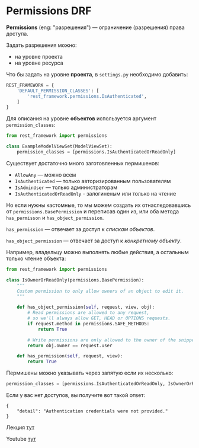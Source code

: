 # Permissions DRF

**Permissions** (eng: "разрешения") — ограничение (разрешения) права доступа.

Задать разрешения можно:
- на уровне проекта 
- на уровне ресурса

Что бы задать на уровне **проекта**, в `settings.py` необходимо добавить:
```python
REST_FRAMEWORK = {
    'DEFAULT_PERMISSION_CLASSES': [
        'rest_framework.permissions.IsAuthenticated',
    ]
}
```
Для описания на уровне **объектов** используется аргумент `permission_classes`:
```python
from rest_framework import permissions

class ExampleModelViewSet(ModelViewSet):
    permission_classes = [permissions.IsAuthenticatedOrReadOnly]
```
Существует достаточно много заготовленных пермишенов:
- `AllowAny` — можно всем
- `IsAuthenticated` — только авторизированным пользователям
- `IsAdminUser` — только администраторам
- `IsAuthenticatedOrReadOnly` - залогиненым или только на чтение

Но если нужны кастомные, то мы можем создать их отнаследовавшись от `permissions.BasePermission` 
и переписав один из, или оба метода `has_permisson` и `has_object_permission`.

`has_permission` — отвечает за доступ к *спискам объектов*.

`has_object_permission` — отвечает за доступ к *конкретному объекту*.

Например, владельцу можно выполнять любые действия, а остальным только чтение объекта:
```python
from rest_framework import permissions

class IsOwnerOrReadOnly(permissions.BasePermission):
    """
    Custom permission to only allow owners of an object to edit it.
    """

    def has_object_permission(self, request, view, obj):
        # Read permissions are allowed to any request,
        # so we'll always allow GET, HEAD or OPTIONS requests.
        if request.method in permissions.SAFE_METHODS:
            return True

        # Write permissions are only allowed to the owner of the snippet.
        return obj.owner == request.user

    def has_permission(self, request, view):
        return True
```
Пермишены можно указывать через запятую если их несколько:
```python
permission_classes = [permissions.IsAuthenticatedOrReadOnly, IsOwnerOrReadOnly]
```

Если у вас нет доступов, вы получите вот такой ответ:
```
{
    "detail": "Authentication credentials were not provided."
}
```

Лекция [тут](https://github.com/PonomaryovVladyslav/PythonCources/blob/master/lesson39.md)

Youtube [тут](https://www.youtube.com/watch?v=PQwDeI0DDW4)

